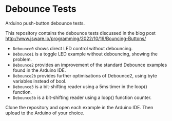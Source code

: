 # Debounce Tests
Arduino push-button debounce tests.

This repository contains the debounce tests discussed in the blog post http://www.jsware.io/programming/2022/10/19/Bouncing-Buttons/

* `Debounce0` shows direct LED control without debouncing.
* `Debounce1` is a toggle LED example without debouncing, showing the problem.
* `Debounce2` provides an improvement of the standard Debounce examples found in the Arduino IDE.
* `Debounce2b` provides further optimisations of Debounce2, using byte variables instead of bool.
* `Debounce3` is a bit-shifting reader using a 5ms timer in the loop() function.
* `Debounce3b` is a bit-shifting reader using a loop() function counter.

Clone the repository and open each example in the Arduino IDE. Then upload to the Arduino of your choice.
